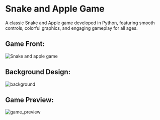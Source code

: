# Snake and Apple Game
A classic Snake and Apple game developed in Python, featuring smooth controls, colorful
graphics, and engaging gameplay for all ages.
## Game Front:
![Snake and apple game](https://github.com/user-attachments/assets/7fe90209-a850-47af-909b-21334f19906f)
## Background Design: 
![background](https://github.com/user-attachments/assets/eaf671e6-fb54-4937-bcbf-14442167a615)
## Game Preview:
![game_preview](https://github.com/user-attachments/assets/e6be480c-2d8e-4a9e-93ba-6ef6e7d5c317)
